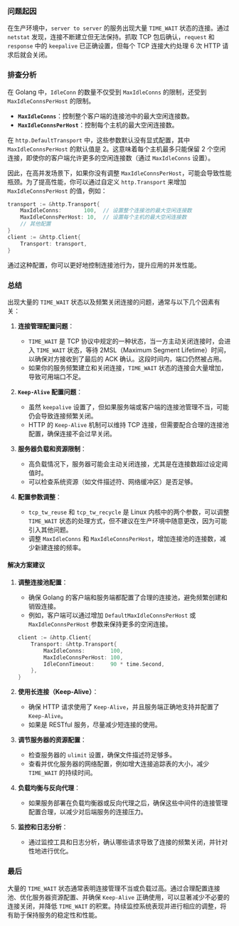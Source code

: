 ### 问题起因

在生产环境中，`server to server` 的服务出现大量 `TIME_WAIT` 状态的连接。通过 `netstat` 发现，连接不断建立但无法保持。抓取 TCP 包后确认，`request` 和 `response` 中的 `keepalive` 已正确设置，但每个 TCP 连接大约处理 6 次 HTTP 请求后就会关闭。


### 排查分析
在 Golang 中，`IdleConn` 的数量不仅受到 `MaxIdleConns` 的限制，还受到 `MaxIdleConnsPerHost` 的限制。

- **`MaxIdleConns`**：控制整个客户端的连接池中的最大空闲连接数。
- **`MaxIdleConnsPerHost`**：控制每个主机的最大空闲连接数。

在 `http.DefaultTransport` 中，这些参数默认没有显式配置，其中 `MaxIdleConnsPerHost` 的默认值是 2。这意味着每个主机最多只能保留 2 个空闲连接，即使你的客户端允许更多的空闲连接数（通过 `MaxIdleConns` 设置）。

因此，在高并发场景下，如果你没有调整 `MaxIdleConnsPerHost`，可能会导致性能瓶颈。为了提高性能，你可以通过自定义 `http.Transport` 来增加 `MaxIdleConnsPerHost` 的值，例如：

```go
transport := &http.Transport{
    MaxIdleConns:       100,  // 设置整个连接池的最大空闲连接数
    MaxIdleConnsPerHost: 10,  // 设置每个主机的最大空闲连接数
    // 其他配置
}
client := &http.Client{
    Transport: transport,
}
```

通过这种配置，你可以更好地控制连接池行为，提升应用的并发性能。

### 总结
出现大量的 `TIME_WAIT` 状态以及频繁关闭连接的问题，通常与以下几个因素有关：

1. **连接管理配置问题**：
   - `TIME_WAIT` 是 TCP 协议中规定的一种状态，当一方主动关闭连接时，会进入 `TIME_WAIT` 状态，等待 2MSL（Maximum Segment Lifetime）时间，以确保对方接收到了最后的 ACK 确认。这段时间内，端口仍然被占用。
   - 如果你的服务频繁建立和关闭连接，`TIME_WAIT` 状态的连接会大量增加，导致可用端口不足。

2. **`Keep-Alive` 配置问题**：
   - 虽然 `keepalive` 设置了，但如果服务端或客户端的连接池管理不当，可能仍会导致连接频繁关闭。
   - HTTP 的 `Keep-Alive` 机制可以维持 TCP 连接，但需要配合合理的连接池配置，确保连接不会过早关闭。

3. **服务器负载和资源限制**：
   - 高负载情况下，服务器可能会主动关闭连接，尤其是在连接数超过设定阈值时。
   - 可以检查系统资源（如文件描述符、网络缓冲区）是否足够。

4. **配置参数调整**：
   - `tcp_tw_reuse` 和 `tcp_tw_recycle` 是 Linux 内核中的两个参数，可以调整 `TIME_WAIT` 状态的处理方式，但不建议在生产环境中随意更改，因为可能引入其他问题。
   - 调整 `MaxIdleConns` 和 `MaxIdleConnsPerHost`，增加连接池的连接数，减少新建连接的频率。

#### **解决方案建议**

1. **调整连接池配置**：
   - 确保 Golang 的客户端和服务端都配置了合理的连接池，避免频繁创建和销毁连接。
   - 例如，客户端可以通过增加 `DefaultMaxIdleConnsPerHost` 或 `MaxIdleConnsPerHost` 参数来保持更多的空闲连接。

   ```go
   client := &http.Client{
       Transport: &http.Transport{
           MaxIdleConns:        100,
           MaxIdleConnsPerHost: 100,
           IdleConnTimeout:     90 * time.Second,
       },
   }
   ```

2. **使用长连接（Keep-Alive）**：
   - 确保 HTTP 请求使用了 `Keep-Alive`，并且服务端正确地支持并配置了 `Keep-Alive`。
   - 如果是 RESTful 服务，尽量减少短连接的使用。

3. **调节服务器的资源配置**：
   - 检查服务器的 `ulimit` 设置，确保文件描述符足够多。
   - 查看并优化服务器的网络配置，例如增大连接追踪表的大小，减少 `TIME_WAIT` 的持续时间。

4. **负载均衡与反向代理**：
   - 如果服务部署在负载均衡器或反向代理之后，确保这些中间件的连接管理配置合理，以减少对后端服务的连接压力。

5. **监控和日志分析**：
   - 通过监控工具和日志分析，确认哪些请求导致了连接的频繁关闭，并针对性地进行优化。

### **最后**

大量的 `TIME_WAIT` 状态通常表明连接管理不当或负载过高。通过合理配置连接池、优化服务器资源配置、并确保 `Keep-Alive` 正确使用，可以显著减少不必要的连接关闭，并降低 `TIME_WAIT` 的积累。持续监控系统表现并进行相应的调整，将有助于保持服务的稳定性和性能。